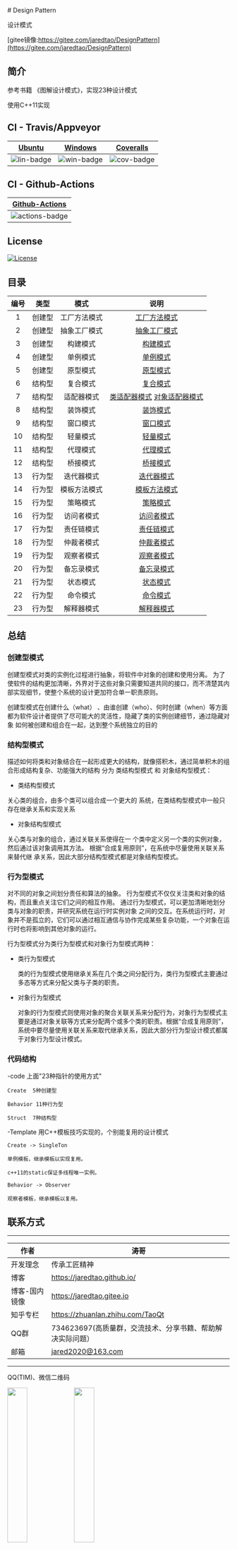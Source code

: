 ﻿﻿# Design Pattern

设计模式

[gitee镜像:https://gitee.com/jaredtao/DesignPattern](https://gitee.com/jaredtao/DesignPattern)

## 简介

参考书籍 《图解设计模式》，实现23种设计模式

使用C++11实现

## CI - Travis/Appveyor

| [Ubuntu][lin-link] | [Windows][win-link] | [Coveralls][cov-link] |
| :---------------: | :-----------------: | :-------------------: |
| ![lin-badge]      | ![win-badge]        | ![cov-badge]          |

[lin-badge]: https://travis-ci.org/jaredtao/DesignPattern.svg?branch=master "Travis build status"
[lin-link]: https://travis-ci.org/jaredtao/DesignPattern "Travis build status"
[win-badge]: https://ci.appveyor.com/api/projects/status/cckdwxaagrh2ncvo?svg=true "AppVeyor build status"
[win-link]: https://ci.appveyor.com/project/jiawentao/designpattern "AppVeyor build status"
[cov-badge]: https://coveralls.io/repos/github/wentaojia2014/DesignPattern/badge.svg?branch=master "Coveralls coverage"
[cov-link]: https://coveralls.io/github/wentaojia2014/DesignPattern?branch=master "Coveralls coverage"

## CI - Github-Actions

| [Github-Actions][actions-link]|
| :---------------:|
| ![actions-badge] |

[actions-link]: https://github.com/JaredTao/DesignPattern/actions "Github-Actions"
[actions-badge]: https://github.com/JaredTao/DesignPattern/workflows/DesignPatternCI/badge.svg  "Github-Actions"

## License
[![License](https://img.shields.io/badge/license-MIT-blue.svg)](https://github.com/jaredtao/TaoJson/blob/master/LICENSE)

## 目录

|编号| 类型   | 模式         | 说明                                                                                                |
|:----:| :----: | :----------: | :-------------------------------------------------------------------------------------------------: |
| 1 | 创建型 | 工厂方法模式 | [工厂方法模式](code/Create/FactoryMethod/README.md)                                                 |
| 2 | 创建型 | 抽象工厂模式 | [抽象工厂模式](code/Create/FactoryMethod/README.md)                                               |
| 3 | 创建型 | 构建模式     | [构建模式](code/Create/Builder/README.md)                                                           |
| 4 | 创建型 | 单例模式     | [单例模式](code/Create/Singleton/README.md)                                                         |
| 5 | 创建型 | 原型模式     | [原型模式](code/Create/Prototype/README.md)                                                         |
| 6 | 结构型 | 复合模式     | [复合模式](code/Struct/Composite/README.md)                                                         |
| 7 | 结构型 | 适配器模式   | [类适配器模式](code/Struct/Adapter_01/README.md) [对象适配器模式](code/Struct/Adapter_02/README.md) |
| 8 | 结构型 | 装饰模式     | [装饰模式](code/Struct/Decorator/README.md)                                                         |
| 9 | 结构型 | 窗口模式     | [窗口模式](code/Struct/Facade/README.md)                                                            |
| 10 | 结构型 | 轻量模式     | [轻量模式](code/Struct/FlyWeight/README.md)                                                         |
| 11 | 结构型 | 代理模式     | [代理模式](code/Struct/Proxy/README.md)                                                             |
| 12 | 结构型 | 桥接模式     | [桥接模式](code/Struct/Bridge/README.md)                                                            |
| 13 | 行为型 | 迭代器模式   | [迭代器模式](code/Behavior/Iterator/README.md)                                                      |
| 14 | 行为型 | 模板方法模式 | [模板方法模式](code/Behavior/TemplateMethod/README.md)                                              |
| 15 | 行为型 | 策略模式     | [策略模式](code/Behavior/Strategy/README.md)                                                        |
| 16 | 行为型 | 访问者模式   | [访问者模式](code/Behavior/Visitor/README.md)                                                       |
| 17 | 行为型 | 责任链模式   | [责任链模式](code/Behavior/ResponsibilityChain/README.md)                                           |
| 18 | 行为型 | 仲裁者模式   | [仲裁者模式](code/Behavior/Mediator/README.md)                                                      |
| 19 | 行为型 | 观察者模式   | [观察者模式](code/Behavior/Observer/README.md)                                                      |
| 20 | 行为型 | 备忘录模式   | [备忘录模式](code/Behavior/Memento/README.md)                                                       |
| 21 | 行为型 | 状态模式     | [状态模式](code/Behavior/State/README.md)                                                           |
| 22 | 行为型 | 命令模式     | [命令模式](code/Behavior/Command/README.md)                                                         |
| 23| 行为型 | 解释器模式   | [解释器模式](code/Behavior/Interpreter/README.md)                                                   |
## 总结

### 创建型模式
创建型模式对类的实例化过程进行抽象，将软件中对象的创建和使用分离。
为了使软件的结构更加清晰，外界对于这些对象只需要知道共同的接口，而不清楚其内部实现细节，使整个系统的设计更加符合单一职责原则。

创建型模式在创建什么（what） 、由谁创建（who）、何时创建（when）等方面都为软件设计者提供了尽可能大的灵活性，隐藏了类的实例创建细节，通过隐藏对象
如何被创建和组合在一起，达到整个系统独立的目的

### 结构型模式

描述如何将类和对象结合在一起形成更大的结构，就像搭积木，通过简单积木的组合形成结构复杂、功能强大的结构
分为 类结构型模式 和 对象结构型模式：
* 类结构型模式

 关心类的组合，由多个类可以组合成一个更大的
系统，在类结构型模式中一般只存在继承关系和实现关系

* 对象结构型模式

 关心类与对象的组合，通过关联关系使得在一 个类中定义另一个类的实例对象，然后通过该对象调用其方法。 根据“合成复用原则”，在系统中尽量使用关联关系来替代继 承关系，因此大部分结构型模式都是对象结构型模式。
### 行为型模式
对不同的对象之间划分责任和算法的抽象。
行为型模式不仅仅关注类和对象的结构，而且重点关注它们之间的相互作用。
通过行为型模式，可以更加清晰地划分类与对象的职责，并研究系统在运行时实例对象 之间的交互。在系统运行时，对象并不是孤立的，它们可以通过相互通信与协作完成某些复杂功能，一个对象在运行时也将影响到其他对象的运行。

行为型模式分为类行为型模式和对象行为型模式两种：

* 类行为型模式

    类的行为型模式使用继承关系在几个类之间分配行为，类行为型模式主要通过多态等方式来分配父类与子类的职责。
* 对象行为型模式

    对象的行为型模式则使用对象的聚合关联关系来分配行为，对象行为型模式主要是通过对象关联等方式来分配两个或多个类的职责。根据“合成复用原则”，系统中要尽量使用关联关系来取代继承关系，因此大部分行为型设计模式都属于对象行为型设计模式。

### 代码结构

-code  上面"23种指针的使用方式"

    Create  5种创建型

    Behavior 11种行为型

    Struct  7种结构型

-Template 用C++模板技巧实现的，个别能复用的设计模式

    Create -> SingleTon

    单例模板，继承模板以实现复用。

    c++11的static保证多线程唯一实例。

    Behavior -> Observer

    观察者模板，继承模板以复用。

## 联系方式
***

| 作者 | 涛哥                           |
| ---- | -------------------------------- |
|开发理念 | 传承工匠精神 |
| 博客 | https://jaredtao.github.io/ |
|博客-国内镜像|https://jaredtao.gitee.io|
|知乎专栏| https://zhuanlan.zhihu.com/TaoQt |
|QQ群| 734623697(高质量群，交流技术、分享书籍、帮助解决实际问题）|
| 邮箱 | jared2020@163.com                |
***
QQ(TIM)、微信二维码

<img src="https://gitee.com/jaredtao/jaredtao/raw/master/img/qq_connect.jpg?raw=true" width="30%" height="30%" /><img src="https://gitee.com/jaredtao/jaredtao/raw/master/img/weixin_connect.jpg?raw=true" width="30%" height="30%" />

###### 请放心联系我，乐于提供咨询服务，也可洽谈有偿技术支持相关事宜。  ######


## 赞助

<img src="https://gitee.com/jaredtao/jaredtao/raw/master/img/weixin.jpg?raw=true" width="30%" height="30%" /><img src="https://gitee.com/jaredtao/jaredtao/raw/master/img/zhifubao.jpg?raw=true" width="30%" height="30%" />

###### 觉得分享的内容还不错, 就请作者喝杯奶茶吧~~ ######
